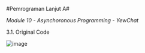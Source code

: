 #Pemrograman Lanjut A#

*Module 10 - Asynchoronous Programming - YewChat*

3.1. Original Code

![image](https://github.com/Samuelwidjaja/tutorial10-yewchat/assets/119392779/1202222a-8ef3-40bc-bb64-d754438f4119)

